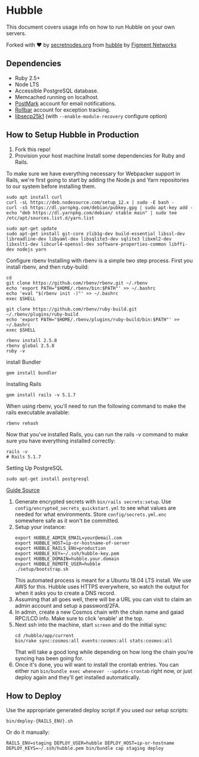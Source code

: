 # Hubble

This document covers usage info on how to run Hubble on your own servers.

Forked with :heart: by [secretnodes.org](https://secretnodes.org) from [hubble](https://github.com/figment-networks/hubble) by [Figment Networks](https://github.com/figment-networks/)


## Dependencies

- Ruby 2.5+
- Node LTS
- Accessible PostgreSQL database.
- Memcached running on localhost.
- [PostMark](https://postmarkapp.com) account for email notifications.
- [Rollbar](https://rollbar.com) account for exception tracking.
- [libsecp25k1](https://github.com/bitcoin-core/secp256k1) (with `--enable-module-recovery` configure option)


## How to Setup Hubble in Production

1. Fork this repo!
1. Provision your host machine
Install some dependencies for Ruby and Rails.

To make sure we have everything necessary for Webpacker support in Rails, we're first going to start by adding the Node.js and Yarn repositories to our system before installing them.

```
sudo apt install curl
curl -sL https://deb.nodesource.com/setup_12.x | sudo -E bash -
curl -sS https://dl.yarnpkg.com/debian/pubkey.gpg | sudo apt-key add -
echo "deb https://dl.yarnpkg.com/debian/ stable main" | sudo tee /etc/apt/sources.list.d/yarn.list

sudo apt-get update
sudo apt-get install git-core zlib1g-dev build-essential libssl-dev libreadline-dev libyaml-dev libsqlite3-dev sqlite3 libxml2-dev libxslt1-dev libcurl4-openssl-dev software-properties-common libffi-dev nodejs yarn
```
Configure rbenv
Installing with rbenv is a simple two step process. First you install rbenv, and then ruby-build:

```
cd
git clone https://github.com/rbenv/rbenv.git ~/.rbenv
echo 'export PATH="$HOME/.rbenv/bin:$PATH"' >> ~/.bashrc
echo 'eval "$(rbenv init -)"' >> ~/.bashrc
exec $SHELL

git clone https://github.com/rbenv/ruby-build.git ~/.rbenv/plugins/ruby-build
echo 'export PATH="$HOME/.rbenv/plugins/ruby-build/bin:$PATH"' >> ~/.bashrc
exec $SHELL

rbenv install 2.5.8
rbenv global 2.5.8
ruby -v
```
install Bundler
```
gem install bundler
```
Installing Rails
```
gem install rails -v 5.1.7
```

When using rbenv, you'll need to run the following command to make the rails executable available:

```
rbenv rehash
```
Now that you've installed Rails, you can run the rails -v command to make sure you have everything installed correctly:
```
rails -v
# Rails 5.1.7
```
Setting Up PostgreSQL

```
sudo apt-get install postgresql
```

[Guide Source](https://gorails.com/setup/ubuntu/18.04)

1. Generate encrypted secrets with `bin/rails secrets:setup`. Use `config/encrypted_secrets_quickstart.yml` to see what values are needed for what environments. Store `config/secrets.yml.enc` somewhere safe as it won't be committed.
1. Setup your instance:
    ```
    export HUBBLE_ADMIN_EMAIL=your@email.com
    export HUBBLE_HOST=ip-or-hostname-of-server
    export HUBBLE_RAILS_ENV=production
    export HUBBLE_KEY=~/.ssh/hubble-key.pem
    export HUBBLE_DOMAIN=hubble.your.domain
    export HUBBLE_REMOTE_USER=hubble
    ./setup/bootstrap.sh
    ```
    This automated process is meant for a Ubuntu 18.04 LTS install. We use AWS for this. Hubble uses HTTPS everywhere, so watch the output for when it asks you to create a DNS record.
1. Assuming that all goes well, there will be a URL you can visit to claim an admin account and setup a password/2FA.
1. In admin, create a new Cosmos chain with the chain name and gaiad RPC/LCD info. Make sure to click 'enable' at the top.
1. Next ssh into the machine, start `screen` and do the initial sync:
    ```
    cd /hubble/app/current
    bin/rake sync:cosmos:all events:cosmos:all stats:cosmos:all
    ```
    That will take a good long while depending on how long the chain you're syncing has been going for.
1. Once it's done, you will want to install the crontab entries. You can either run `bin/bundle exec whenever --update-crontab` right now, or just deploy again and they'll get installed automatically.


## How to Deploy

Use the appropriate generated deploy script if you used our setup scripts:

```
bin/deploy-{RAILS_ENV}.sh
```

Or do it manually:

```
RAILS_ENV=staging DEPLOY_USER=hubble DEPLOY_HOST=ip-or-hostname DEPLOY_KEYS=~/.ssh/hubble.pem bin/bundle cap staging deploy
```
